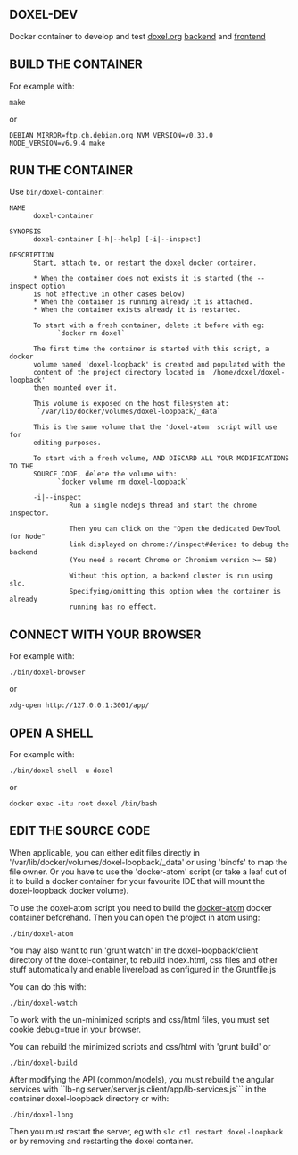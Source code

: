 ## DOXEL-DEV ##

Docker container to develop and test [doxel.org](https://www.doxel.org) [backend](https://github.com/doxel/doxel-loopback) and [frontend](https://github.com/doxel/doxel-angular)

## BUILD THE CONTAINER ##

For example with:

```
make
```

or

```
DEBIAN_MIRROR=ftp.ch.debian.org NVM_VERSION=v0.33.0 NODE_VERSION=v6.9.4 make
```

## RUN THE CONTAINER ##

Use ```bin/doxel-container```:
```
NAME
      doxel-container

SYNOPSIS
      doxel-container [-h|--help] [-i|--inspect]

DESCRIPTION
      Start, attach to, or restart the doxel docker container.

      * When the container does not exists it is started (the --inspect option
      is not effective in other cases below)
      * When the container is running already it is attached.
      * When the container exists already it is restarted.

      To start with a fresh container, delete it before with eg:
            `docker rm doxel`

      The first time the container is started with this script, a docker
      volume named 'doxel-loopback' is created and populated with the
      content of the project directory located in '/home/doxel/doxel-loopback'
      then mounted over it.

      This volume is exposed on the host filesystem at:
       `/var/lib/docker/volumes/doxel-loopback/_data`

      This is the same volume that the 'doxel-atom' script will use for
      editing purposes.

      To start with a fresh volume, AND DISCARD ALL YOUR MODIFICATIONS TO THE
      SOURCE CODE, delete the volume with:
            `docker volume rm doxel-loopback`

      -i|--inspect
               Run a single nodejs thread and start the chrome inspector.

               Then you can click on the "Open the dedicated DevTool for Node"
               link displayed on chrome://inspect#devices to debug the backend
               (You need a recent Chrome or Chromium version >= 58)

               Without this option, a backend cluster is run using slc.
               Specifying/omitting this option when the container is already
               running has no effect.

```

## CONNECT WITH YOUR BROWSER ##

For example with:


```
./bin/doxel-browser
```

or

```
xdg-open http://127.0.0.1:3001/app/
```

## OPEN A SHELL ##

For example with:

```
./bin/doxel-shell -u doxel
```

or

```
docker exec -itu root doxel /bin/bash
```

## EDIT THE SOURCE CODE ##

When applicable, you can either edit files directly in '/var/lib/docker/volumes/doxel-loopback/_data' or using 'bindfs' to map the file owner.
Or you have to use the 'docker-atom' script (or take a leaf out of it to build a docker container for your favourite IDE that will mount the doxel-loopback docker volume).

To use the doxel-atom script you need to build the [docker-atom](https://github.com/doxel/docker-atom-editor) docker container beforehand.
Then you can open the project in atom using:
```
./bin/doxel-atom
```

You may also want to run 'grunt watch' in the doxel-loopback/client directory of the doxel-container, to rebuild index.html, css files and other stuff automatically and enable livereload as configured in the Gruntfile.js

You can do this with:
```
./bin/doxel-watch
```
To work with the un-minimized scripts and css/html files, you must set cookie debug=true in your browser.

You can rebuild the minimized scripts and css/html with 'grunt build' or
```
./bin/doxel-build
```

After modifying the API (common/models), you must rebuild the angular services with ``lb-ng server/server.js client/app/lb-services.js``` in the container doxel-loopback directory or with:
```
./bin/doxel-lbng
```

Then you must restart the server, eg with ```slc ctl restart doxel-loopback``` or by removing and restarting the doxel container.
